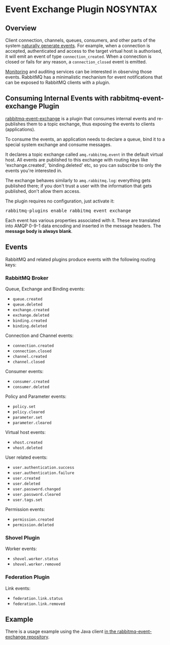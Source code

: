 <!--
Copyright (c) 2005-2024 Broadcom. All Rights Reserved. The term "Broadcom" refers to Broadcom Inc. and/or its subsidiaries.

All rights reserved. This program and the accompanying materials
are made available under the terms of the under the Apache License,
Version 2.0 (the "License”); you may not use this file except in compliance
with the License. You may obtain a copy of the License at

https://www.apache.org/licenses/LICENSE-2.0

Unless required by applicable law or agreed to in writing, software
distributed under the License is distributed on an "AS IS" BASIS,
WITHOUT WARRANTIES OR CONDITIONS OF ANY KIND, either express or implied.
See the License for the specific language governing permissions and
limitations under the License.
-->

# Event Exchange Plugin NOSYNTAX

## Overview

Client connection, channels, queues, consumers, and other parts of the
system [naturally generate events](logging.html#internal-events). For example, when a connection is
accepted, authenticated and access to the target virtual host is
authorised, it will emit an event of type `connection_created`. When a
connection is closed or fails for any reason, a `connection_closed`
event is emitted.

[Monitoring](monitoring.html) and auditing services can be interested in observing those
events. RabbitMQ has a minimalistic mechanism for event notifications
that can be exposed to RabbitMQ clients with a plugin.


## Consuming Internal Events with rabbitmq-event-exchange Plugin

[rabbitmq-event-exchange](https://github.com/rabbitmq/rabbitmq-event-exchange)
is a plugin that consumes internal events and re-publishes them to a
topic exchange, thus exposing the events to clients (applications).

To consume the events, an application needs to declare a queue, bind
it to a special system exchange and consume messages.

It declares a topic exchange called `amq.rabbitmq.event` in the default
virtual host. All events are published to this exchange with routing
keys like 'exchange.created', 'binding.deleted' etc, so you can
subscribe to only the events you're interested in.

The exchange behaves similarly to `amq.rabbitmq.log`: everything gets
published there; if you don't trust a user with the information that
gets published, don't allow them access.

The plugin requires no configuration, just activate it:

<pre class="lang-bash">
rabbitmq-plugins enable rabbitmq_event_exchange
</pre>

Each event has various properties associated with it. These are
translated into AMQP 0-9-1 data encoding and inserted in the message headers. The
**message body is always blank**.


## Events

RabbitMQ and related plugins produce events with the following routing keys:

### RabbitMQ Broker

Queue, Exchange and Binding events:

- `queue.created`
- `queue.deleted`
- `exchange.created`
- `exchange.deleted`
- `binding.created`
- `binding.deleted`

Connection and Channel events:

- `connection.created`
- `connection.closed`
- `channel.created`
- `channel.closed`

Consumer events:

- `consumer.created`
- `consumer.deleted`

Policy and Parameter events:

- `policy.set`
- `policy.cleared`
- `parameter.set`
- `parameter.cleared`

Virtual host events:

- `vhost.created`
- `vhost.deleted`

User related events:

- `user.authentication.success`
- `user.authentication.failure`
- `user.created`
- `user.deleted`
- `user.password.changed`
- `user.password.cleared`
- `user.tags.set`

Permission events:

- `permission.created`
- `permission.deleted`

### Shovel Plugin

Worker events:

- `shovel.worker.status`
- `shovel.worker.removed`

### Federation Plugin

Link events:

- `federation.link.status`
- `federation.link.removed`


## Example

There is a usage example using the Java client [in the rabbitmq-event-exchange repository](https://github.com/rabbitmq/rabbitmq-event-exchange/tree/master/examples/java).
